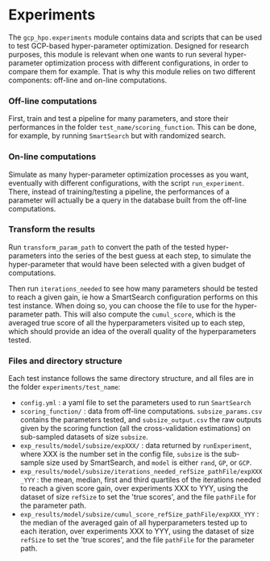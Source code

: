 # Experiments

The `gcp_hpo.experiments` module contains data and scripts that can be used to test GCP-based hyper-parameter optimization. Designed for research purposes, 
this module is relevant when one wants to run several hyper-parameter optimization process with different configurations, in order to compare them for example. That is why this 
module relies on two different components: off-line and on-line computations.  

### Off-line computations
First, train and test a pipeline for many parameters, and store their performances in the folder `test_name/scoring_function`. This can be done, for example, by running `SmartSearch` 
but with randomized search. 

### On-line computations
Simulate as many hyper-parameter optimization processes as you want, eventually with different configurations, with the script `run_experiment`. There, instead of training/testing 
a pipeline, the performances of a parameter will actually be a query in the database built from the off-line computations.

### Transform the results
Run `transform_param_path` to convert the path of the tested hyper-parameters into the series of the best guess at each step, to simulate the hyper-parameter that
would have been selected with a given budget of computations.  

Then run `iterations_needed` to see how many parameters should be tested to reach a given gain, ie how a SmartSearch configuration performs on this test instance. When doing so,
you can choose the file to use for the hyper-parameter path. This will also compute the `cumul_score`, which is the averaged true score of all the hyperparameters visited up to each step,
which should provide an idea of the overall quality of the hyperparameters tested.

### Files and directory structure  
Each test instance follows the same directory structure, and all files are in the folder `experiments/test_name`:  
- `config.yml` : a yaml file to set the parameters used to run `SmartSearch`  
- `scoring_function/` : data from off-line computations. `subsize_params.csv` contains the parameters tested, and `subsize_output.csv` the raw outputs given by the scoring function 
(all the cross-validation estimations) on sub-sampled datasets of size `subsize`.   
- `exp_results/model/subsize/expXXX/` : data returned by `runExperiment`, where XXX is the number set in the config file, `subsize` is the sub-sample size used
by SmartSearch, and `model` is either `rand`, `GP`, or `GCP`.  
- `exp_results/model/subsize/iterations_needed_refSize_pathFile/expXXX_YYY` : the mean, median, first and third quartiles of the iterations needed to reach a given score gain, over experiments 
XXX to YYY, using the dataset of size `refSize` to set the 'true scores', and the file `pathFile` for the parameter path.  
- `exp_results/model/subsize/cumul_score_refSize_pathFile/expXXX_YYY` : the median of the averaged gain of all hyperparameters tested up to each iteration, over experiments 
XXX to YYY, using the dataset of size `refSize` to set the 'true scores', and the file `pathFile` for the parameter path.  